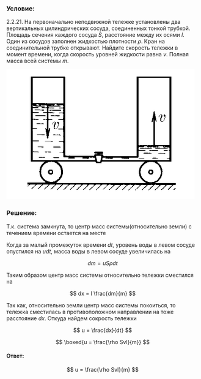 ###  Условие:

$2.2.21.$ На первоначально неподвижной тележке установлены два вертикальных цилиндрических сосуда, соединенных тонкой трубкой. Площадь сечения каждого сосуда $S$, расстояние между их осями $l$. Один из сосудов заполнен жидкостью плотности $\rho$. Кран на соединительной трубке открывают. Найдите скорость тележки в момент времени, когда скорость уровней жидкости равна $v$. Полная масса всей системы $m$.

![К задаче $2.2.21$|493x339, 35%](../../img/2.2.21/2.2.21.png)

###  Решение:

Т.к. система замкнута, то центр масс системы(относительно земли) с течением времени остается на месте

Когда за малый промежуток времени $dt$, уровень воды в левом сосуде опустился на $udt$, масса воды в левом сосуде увеличилась на

$$
dm = uS\rho dt
$$

Таким образом центр масс системы относительно тележки сместился на

$$
dx = l \frac{dm}{m}
$$

Так как, относительно земли центр масс системы покоиться, то тележка сместилась в противоположном направлении на тоже расстояние $dx$. Откуда найдем сокрость тележки

$$
u = \frac{dx}{dt}
$$

$$
\boxed{u = \frac{\rho Svl}{m}}
$$

####  Ответ:

$$
u = \frac{\rho Svl}{m}
$$